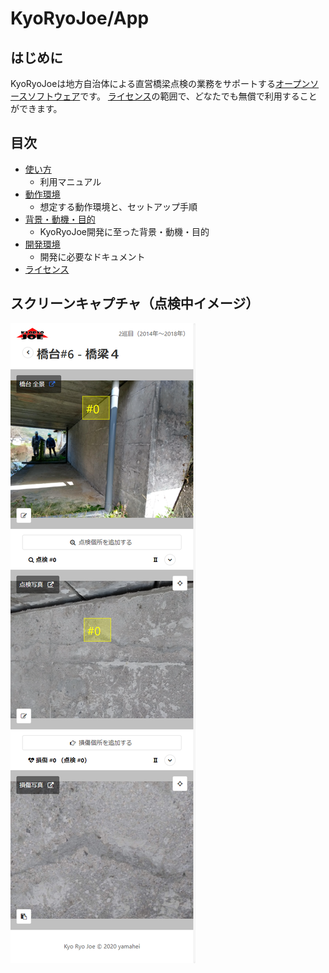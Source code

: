 KyoRyoJoe/App
===========

はじめに
--------

KyoRyoJoeは地方自治体による直営橋梁点検の業務をサポートする[オープンソースソフトウェア](https://ja.wikipedia.org/wiki/オープンソースソフトウェア)です。
[ライセンス](doc/license.md)の範囲で、どなたでも無償で利用することができます。


目次
----

* [使い方](doc/usage.md)
  * 利用マニュアル
* [動作環境](doc/environment.md)
  * 想定する動作環境と、セットアップ手順
* [背景・動機・目的](doc/background.md)
  * KyoRyoJoe開発に至った背景・動機・目的
* [開発環境](doc/development.md)
  * 開発に必要なドキュメント
* [ライセンス](doc/license.md)


スクリーンキャプチャ（点検中イメージ）
--------------------------------------

![点検画面](screenshot.png)

